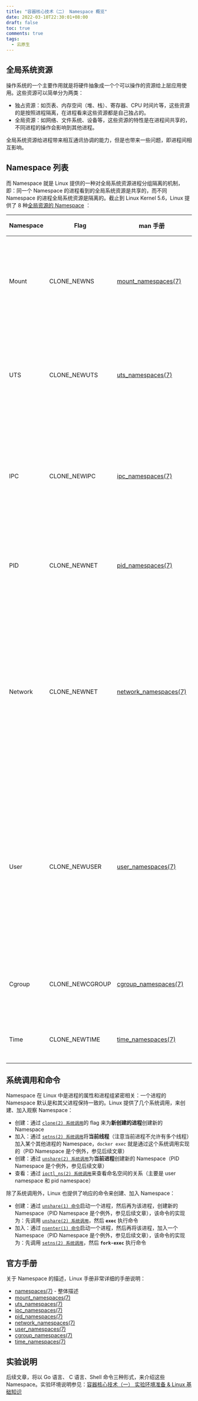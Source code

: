```yaml
---
title: "容器核心技术（二） Namespace 概览"
date: 2022-03-10T22:30:01+08:00
draft: false
toc: true
comments: true
tags:
  - 云原生
---
```


## 全局系统资源

操作系统的一个主要作用就是将硬件抽象成一个个可以操作的资源给上层应用使用。这些资源可以简单分为两类：

* 独占资源：如页表、内存空间（堆、栈）、寄存器、CPU 时间片等，这些资源的是按照进程隔离，在进程看来这些资源都是自己独占的。
* 全局资源：如网络、文件系统、设备等，这些资源的特性是在进程间共享的，不同进程的操作会影响到其他进程。

全局系统资源给进程带来相互通讯协调的能力，但是也带来一些问题，即进程间相互影响。

## Namespace 列表

而 Namespace 就是 Linux 提供的一种对全局系统资源进程分组隔离的机制，即：同一个 Namespace 的进程看到的全局系统资源是共享的，而不同 Namespace 的进程全局系统资源是隔离的。截止到 Linux Kernel 5.6，Linux 提供了 8 种[全局资源的 Namespace](https://man7.org/linux/man-pages/man7/namespaces.7.html#DESCRIPTION) ：

| Namespace | Flag | man 手册 | 内核版本 | 说明 |
|-----------|-----|----------|------|-----|
| Mount | CLONE_NEWNS | [mount_namespaces(7)](https://man7.org/linux/man-pages/man7/mount_namespaces.7.html) | Kernel 2.4.19, 2002 | 挂载命名空间（mount namespaces），隔离挂载点等信息，子挂载命名空间的挂载不会向上传递到父挂载命名空间，是 Linux 内核历史上第一个命名空间的概念。|
| UTS | CLONE_NEWUTS | [uts_namespaces(7)](https://man7.org/linux/man-pages/man7/uts_namespaces.7.html) | Kernel 2.6.19, 2006 | Unix 主机命名空间（UTS namespaces, UNIX Time-Sharing），隔离主机名与域名等信息，不同的 UTS 命名空间可以拥有不同的主机名，在网络上呈现为多个主机。|
| IPC |CLONE_NEWIPC | [ipc_namespaces(7)](https://man7.org/linux/man-pages/man7/ipc_namespaces.7.html) | Kernel 2.6.19, 2006 | 进程间通信命名空间（IPC namespaces, Inter-Process Communication），隔离 System V IPC，不同 IPC 命名空间中的进程不能使用传统的 System V 风格的进程间通信方式，如共享内存（SHM）等。 |
| PID | CLONE_NEWNET | [pid_namespaces(7)](https://man7.org/linux/man-pages/man7/pid_namespaces.7.html) | Kernel 2.6.24, 2008 | 进程 ID 命名空间（PID namespaces），隔离进程的 PID 空间，不同的 PID 命名空间中的 PID 可以重复，互不影响。|
| Network | CLONE_NEWNET | [network_namespaces(7)](https://man7.org/linux/man-pages/man7/network_namespaces.7.html) | Kernel 2.6.29, 2009 | 网络命名空间（network namespaces），虚拟化一个完整的网络栈，每个网络栈拥有一套完整的网络资源，包括网络设备（interfaces）、路由表与防火墙等。与其他命名空间不同，网络命名空间没有层次结构，所有的网络命名空间互相独立，每个进程只能属于一个网络命名空间，并且网络命名空间在没有进程属于它的时候不会自动消失。|
| User | CLONE_NEWUSER | [user_namespaces(7)](https://man7.org/linux/man-pages/man7/user_namespaces.7.html) | Kernel 3.8, 2013 | 用户命名空间（user namespaces），隔离用户与组信息，子用户命名空间中的每个用户和组（UID / GID）均映射到父用户命名空间中的一个用户和组，提供一种更好的权限隔离方式。通过将容器中的 root 用户映射到主机上的一个非特权用户，可以提升容器的安全性，这也是 LXC / LXD 实现「非特权容器」的方法。|
| Cgroup | CLONE_NEWCGROUP | [cgroup_namespaces(7)](https://man7.org/linux/man-pages/man7/cgroup_namespaces.7.html) | Kernel 4.6, 2016 |  Cgroup 命名空间，类似 chroot，隔离 cgroup 层次结构，子命名空间看到的根 cgroup 结构实际上是父命名空间的一个子树。|
| Time | CLONE_NEWTIME | [time_namespaces(7)](https://man7.org/linux/man-pages/man7/time_namespaces.7.html) | Kernel 5.6, 2020 | 系统时间命名空间，与 UTS 命名空间类似，允许不同的进程看到不同的系统时间。|

## 系统调用和命令

Namespace 在 Linux 中是进程的属性和进程组紧密相关：一个进程的 Namespace 默认是和其父进程保持一致的。Linux 提供了几个系统调用，来创建、加入观察 Namespace：

* 创建：通过 [`clone(2) 系统调用`](https://man7.org/linux/man-pages/man2/clone.2.html)的 flag 来为**新创建的进程**创建新的 Namespace
* 加入：通过 [`setns(2) 系统调用`](https://man7.org/linux/man-pages/man2/setns.2.html)将**当前线程**（注意当前进程不允许有多个线程）加入某个其他进程的 Namespace，`docker exec` 就是通过这个系统调用实现的（PID Namespace 是个例外，参见后续文章）
* 创建：通过 [`unshare(2) 系统调用`](https://man7.org/linux/man-pages/man2/unshare.2.html)为**当前进程**创建新的 Namespace（PID Namespace 是个例外，参见后续文章）
* 查看：通过 [`ioctl_ns(2) 系统调用`](https://man7.org/linux/man-pages/man2/ioctl_ns.2.html)来查看命名空间的关系（主要是 user namespace 和 pid namespace）

除了系统调用外，Linux 也提供了响应的命令来创建、加入 Namespace：

* 创建：通过 [`unshare(1) 命令`](https://man7.org/linux/man-pages/man1/unshare.1.html)启动一个进程，然后再为该进程，创建新的 Namespace（PID Namespace 是个例外，参见后续文章），该命令的实现为：先调用 [`unshare(2) 系统调用`](https://man7.org/linux/man-pages/man2/unshare.2.html)，然后 **`exec`** 执行命令
* 加入：通过 [`nsenter(1) 命令`](https://man7.org/linux/man-pages/man1/nsenter.1.html)启动一个进程，然后再将该进程，加入一个 Namespace（PID Namespace 是个例外，参见后续文章），该命令的实现为：先调用 [`setns(2) 系统调用`](https://man7.org/linux/man-pages/man2/unshare.2.html)，然后 **`fork-exec`** 执行命令

## 官方手册

关于 Namespace 的描述，Linux 手册非常详细的手册说明：

* [namespaces(7)](https://man7.org/linux/man-pages/man7/namespaces.7.html) - 整体描述
* [mount_namespaces(7)](https://man7.org/linux/man-pages/man7/mount_namespaces.7.html)
* [uts_namespaces(7)](https://man7.org/linux/man-pages/man7/uts_namespaces.7.html)
* [ipc_namespaces(7)](https://man7.org/linux/man-pages/man7/ipc_namespaces.7.html)
* [pid_namespaces(7)](https://man7.org/linux/man-pages/man7/pid_namespaces.7.html)
* [network_namespaces(7)](https://man7.org/linux/man-pages/man7/network_namespaces.7.html)
* [user_namespaces(7)](https://man7.org/linux/man-pages/man7/user_namespaces.7.html)
* [cgroup_namespaces(7)](https://man7.org/linux/man-pages/man7/cgroup_namespaces.7.html)
* [time_namespaces(7)](https://man7.org/linux/man-pages/man7/time_namespaces.7.html)

## 实验说明

后续文章，将以 Go 语言、 C 语言、Shell 命令三种形式，来介绍这些 Namespace。实验环境说明参见：[容器核心技术（一） 实验环境准备 & Linux 基础知识](/posts/container-core-tech-1-experiment-preparation-and-linux-base)
